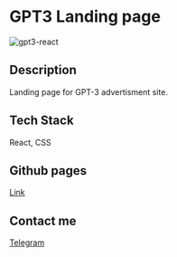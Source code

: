 # GPT3 Landing page

![gpt3-react](https://github.com/artcevvv/gpt3-xd/assets/97436298/d42422b7-33b2-48c6-a7d9-0a7401a4f455)

## Description
Landing page for GPT-3 advertisment site. 

## Tech Stack
React, CSS

## Github pages
[Link](https://artcevvv.github.io/gpt3-xd/)

## Contact me
[Telegram](https://t.me/vrtcav)
